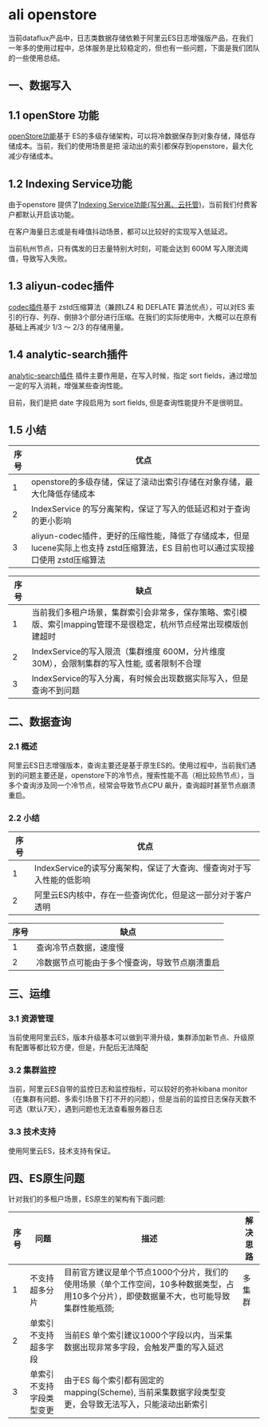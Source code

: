 # ali openstore

当前dataflux产品中，日志类数据存储依赖于阿里云ES日志增强版产品，在我们一年多的使用过程中，总体服务是比较稳定的，但也有一些问题，下面是我们团队的一些使用总结。

## 一、数据写入

## 1.1 openStore 功能

[openStore功能](https://help.aliyun.com/document_detail/311665.html)基于 ES的多级存储架构，可以将冷数据保存到对象存储，降低存储成本。当前，我们的使用场景是把 滚动出的索引都保存到openstore，最大化减少存储成本。

## 1.2 Indexing Service功能

由于openstore 提供了[Indexing Service功能(写分离、云托管)](https://help.aliyun.com/document_detail/212971.html?spm=a2c4g.11186623.0.0.20e1134210kuCx)，当前我们付费客户都默认开启该功能。

在客户海量日志或是有峰值抖动场景，都可以比较好的实现写入低延迟。

当前杭州节点，只有偶发的日志量特别大时刻，可能会达到 600M 写入限流阈值，导致写入失败。

## 1.3 aliyun-codec插件

[codec插件](https://help.aliyun.com/document_detail/363036.html)基于 zstd压缩算法（兼顾LZ4 和 DEFLATE 算法优点），可以对ES 索引的行存、列存、倒排3个部分进行压缩。在我们的实际使用中，大概可以在原有基础上再减少 1/3 ～ 2/3 的存储用量。

## 1.4 analytic-search插件

[analytic-search插件](https://help.aliyun.com/document_detail/460080.html) 插件主要作用是，在写入时候，指定 sort fields，通过增加一定的写入消耗，增强某些查询性能。

目前，我们是把 date 字段启用为 sort fields, 但是查询性能提升不是很明显。

## 1.5 小结

| 序号 | 优点 |
| --- | --- | 
| 1 | openstore的多级存储，保证了滚动出索引存储在对象存储，最大化降低存储成本| 
| 2 | IndexService 的写分离架构，保证了写入的低延迟和对于查询的更小影响 |
| 3 | aliyun-codec插件，更好的压缩性能，降低了存储成本，但是 lucene实际上也支持 zstd压缩算法，ES 目前也可以通过实现接口使用 zstd压缩算法|



| 序号| 缺点|
|---|---|
| 1 | 当前我们多租户场景，集群索引会非常多，保存策略、索引模版、索引mapping管理不是很稳定，杭州节点经常出现模版创建超时 |
| 2 | IndexService的写入限流（集群维度 600M，分片维度 30M），会限制集群的写入性能, 或者限制不合理|
| 3 | IndexService的写入分离，有时候会出现数据实际写入，但是查询不到问题|
 

## 二、数据查询

### 2.1 概述

阿里云ES日志增强版本，查询主要还是基于原生ES的。使用过程中，当前我们遇到的问题主要还是，openstore下的冷节点，搜索性能不高（相比较热节点），当多个查询涉及同一个冷节点，经常会导致节点CPU 飙升，查询超时甚至节点崩溃重启。

### 2.2 小结

|序号| 优点|
|---|---|
| 1 | IndexService的读写分离架构，保证了大查询、慢查询对于写入性能的低影响|
| 2 | 阿里云ES内核中，存在一些查询优化，但是这一部分对于客户透明|

|序号| 缺点|
|---|---|
| 1 | 查询冷节点数据，速度慢|
| 2 | 冷数据节点可能由于多个慢查询，导致节点崩溃重启|



## 三、运维

### 3.1 资源管理

当前使用阿里云ES，版本升级基本可以做到平滑升级，集群添加新节点、升级原有配置等都比较方便，但是，升配后无法降配

### 3.2 集群监控

当前，阿里云ES自带的监控日志和监控指标，可以较好的弥补kibana monitor（在集群有问题、多索引场景下打不开的问题），但是当前的监控日志保存天数不可选（默认7天），遇到问题也无法查看服务器日志

### 3.3 技术支持

使用阿里云ES，技术支持有保证。

## 四、ES原生问题

针对我们的多租户场景，ES原生的架构有下面问题:

| 序号 | 问题| 描述| 解决思路|
| --- | --- | --- | --- |
| 1 | 不支持超多分片| 目前官方建议是单个节点1000个分片，我们的使用场景（单个工作空间，10多种数据类型，占用10多个分片），即使数据量不大，也可能导致集群性能瓶颈;| 多集群|
|2 | 单索引不支持超多字段| 当前ES 单个索引建议1000个字段以内，当采集数据出现非常多字段，会触发严重的写入延迟||
|3 | 单索引不支持字段类型变更 | 由于ES 每个索引都有固定的mapping(Scheme), 当前采集数据字段类型变更，会导致无法写入，只能滚动出新索引 | | 






 

